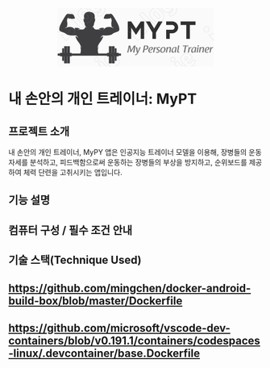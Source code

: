 <p align="center"><img src="/logo/logo_mypt.png"></p>

# 내 손안의 개인 트레이너: MyPT

## 프로젝트 소개
내 손안의 개인 트레이너, MyPY 앱은 인공지능 트레이너 모델을 이용해, 장병들의 운동 자세를 분석하고, 피드백함으로써 운동하는 장병들의 부상을 방지하고, 순위보드를 제공하여 체력 단련을 고취시키는 앱입니다.

## 기능 설명


## 컴퓨터 구성 / 필수 조건 안내


## 기술 스택(Technique Used)
## https://github.com/mingchen/docker-android-build-box/blob/master/Dockerfile
## https://github.com/microsoft/vscode-dev-containers/blob/v0.191.1/containers/codespaces-linux/.devcontainer/base.Dockerfile
